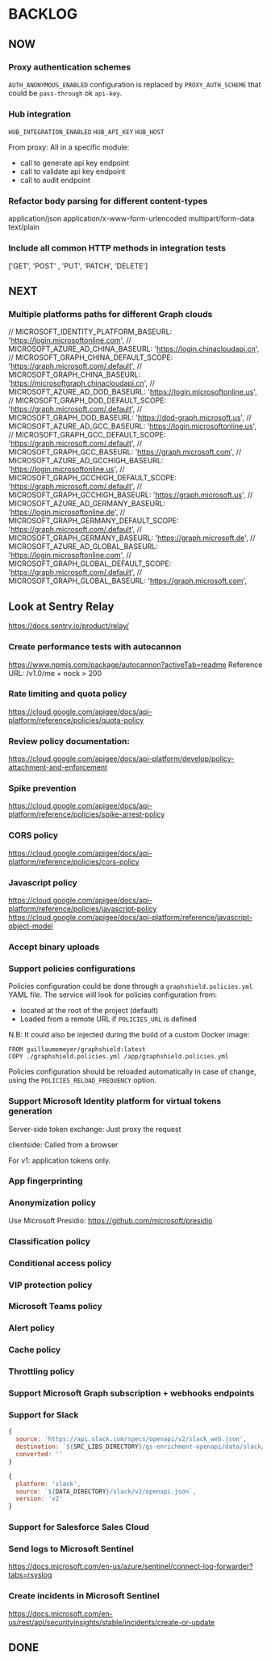 # BACKLOG

## NOW

### Proxy authentication schemes
`AUTH_ANONYMOUS_ENABLED` configuration is replaced by `PROXY_AUTH_SCHEME` that could be `pass-through` ok `api-key`.



### Hub integration
`HUB_INTEGRATION_ENABLED`
`HUB_API_KEY`
`HUB_HOST`

From proxy: All in a specific module:
- call to generate api key endpoint
- call to validate api key endpoint
- call to audit endpoint


### Refactor body parsing for different content-types
application/json
application/x-www-form-urlencoded
multipart/form-data
text/plain

### Include all common HTTP methods in integration tests
['GET', 'POST' , 'PUT', 'PATCH', 'DELETE']

## NEXT

### Multiple platforms paths for different Graph clouds
// MICROSOFT_IDENTITY_PLATFORM_BASEURL: 'https://login.microsoftonline.com',
// MICROSOFT_AZURE_AD_CHINA_BASEURL: 'https://login.chinacloudapi.cn',
// MICROSOFT_GRAPH_CHINA_DEFAULT_SCOPE: 'https://graph.microsoft.com/.default',
// MICROSOFT_GRAPH_CHINA_BASEURL: 'https://microsoftgraph.chinacloudapi.cn',
// MICROSOFT_AZURE_AD_DOD_BASEURL: 'https://login.microsoftonline.us',
// MICROSOFT_GRAPH_DOD_DEFAULT_SCOPE: 'https://graph.microsoft.com/.default',
// MICROSOFT_GRAPH_DOD_BASEURL: 'https://dod-graph.microsoft.us',
// MICROSOFT_AZURE_AD_GCC_BASEURL: 'https://login.microsoftonline.us',
// MICROSOFT_GRAPH_GCC_DEFAULT_SCOPE: 'https://graph.microsoft.com/.default',
// MICROSOFT_GRAPH_GCC_BASEURL: 'https://graph.microsoft.com',
// MICROSOFT_AZURE_AD_GCCHIGH_BASEURL: 'https://login.microsoftonline.us',
// MICROSOFT_GRAPH_GCCHIGH_DEFAULT_SCOPE: 'https://graph.microsoft.com/.default',
// MICROSOFT_GRAPH_GCCHIGH_BASEURL: 'https://graph.microsoft.us',
// MICROSOFT_AZURE_AD_GERMANY_BASEURL: 'https://login.microsoftonline.de',
// MICROSOFT_GRAPH_GERMANY_DEFAULT_SCOPE: 'https://graph.microsoft.com/.default',
// MICROSOFT_GRAPH_GERMANY_BASEURL: 'https://graph.microsoft.de',
// MICROSOFT_AZURE_AD_GLOBAL_BASEURL: 'https://login.microsoftonline.com',
// MICROSOFT_GRAPH_GLOBAL_DEFAULT_SCOPE: 'https://graph.microsoft.com/.default',
// MICROSOFT_GRAPH_GLOBAL_BASEURL: 'https://graph.microsoft.com',

## Look at Sentry Relay
https://docs.sentry.io/product/relay/

### Create performance tests with autocannon
https://www.npmjs.com/package/autocannon?activeTab=readme
Reference URL: /v1.0/me + nock > 200

### Rate limiting and quota policy

https://cloud.google.com/apigee/docs/api-platform/reference/policies/quota-policy

### Review policy documentation:
https://cloud.google.com/apigee/docs/api-platform/develop/policy-attachment-and-enforcement

### Spike prevention
https://cloud.google.com/apigee/docs/api-platform/reference/policies/spike-arrest-policy

### CORS policy
https://cloud.google.com/apigee/docs/api-platform/reference/policies/cors-policy

### Javascript policy
https://cloud.google.com/apigee/docs/api-platform/reference/policies/javascript-policy
https://cloud.google.com/apigee/docs/api-platform/reference/javascript-object-model

### Accept binary uploads

### Support policies configurations
Policies configuration could be done through a `graphshield.policies.yml` YAML file.
The service will look for policies configuration from:
- located at the root of the project (default)
- Loaded from a remote URL if `POLICIES_URL` is defined

N.B: It could also be injected during the build of a custom Docker image:
```docker
FROM guillaumemeyer/graphshield:latest
COPY ./graphshield.policies.yml /app/graphshield.policies.yml
```

Policies configuration should be reloaded automatically in case of change, using the `POLICIES_RELOAD_FREQUENCY` option.

### Support Microsoft Identity platform for virtual tokens generation
Server-side token exchange: Just proxy the request

clientside:
Called from a browser

For v1: application tokens only.

### App fingerprinting

### Anonymization policy
Use Microsoft Presidio: https://github.com/microsoft/presidio

### Classification policy

### Conditional access policy

### VIP protection policy

### Microsoft Teams policy

### Alert policy

### Cache policy

### Throttling policy

### Support Microsoft Graph subscription + webhooks endpoints

### Support for Slack

```js
{
  source: 'https://api.slack.com/specs/openapi/v2/slack_web.json',
  destination: `${SRC_LIBS_DIRECTORY}/gs-enrichment-openapi/data/slack/v2/openapi.json`,
  converted: ''
}
```

```js
{
  platform: 'slack',
  source: `${DATA_DIRECTORY}/slack/v2/openapi.json`,
  version: 'v2'
}
```

### Support for Salesforce Sales Cloud

### Send logs to Microsoft Sentinel
https://docs.microsoft.com/en-us/azure/sentinel/connect-log-forwarder?tabs=rsyslog

### Create incidents in Microsoft Sentinel
https://docs.microsoft.com/en-us/rest/api/securityinsights/stable/incidents/create-or-update

## DONE

